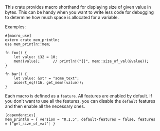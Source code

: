 This crate provides macro shorthand for displaying size of given value in bytes. This can be handy when you want to write less code for debugging to determine how much space is allocated for a variable.

Examples:

```
#[macro_use]
extern crate mem_println;
use mem_println::mem;

fn foo() {
    let value: i32 = 10;
    mem!(value);      // println!("{}", mem::size_of_val(&value));
}

fn bar() {
    let value: &str = "some_text";
    assert_eq!(16, get_mem!(value));
}
```

Each macro is defined as a `feature`. 
All features are enabled by default.
If you don't want to use all the features, you can disable the `default` features and then enable all the necessary ones.

```
[dependencies]
mem_println = { version = "0.1.5", default-features = false, features = ["get_size_of_val"] }
```

